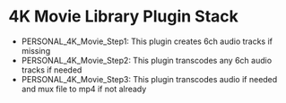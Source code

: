 # 4K Movie Library Plugin Stack

- PERSONAL_4K_Movie_Step1: This plugin creates 6ch audio tracks if missing
- PERSONAL_4K_Movie_Step2: This plugin transcodes any 6ch audio tracks if needed
- PERSONAL_4K_Movie_Step3: This plugin transcodes audio if needed and mux file to mp4 if not already
